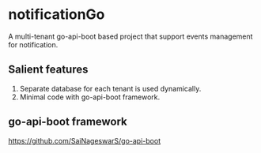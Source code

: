 # notificationGo

A multi-tenant go-api-boot based project that support events management for notification.

## Salient features
1. Separate database for each tenant is used dynamically.
2. Minimal code with go-api-boot framework.

## go-api-boot framework
https://github.com/SaiNageswarS/go-api-boot
